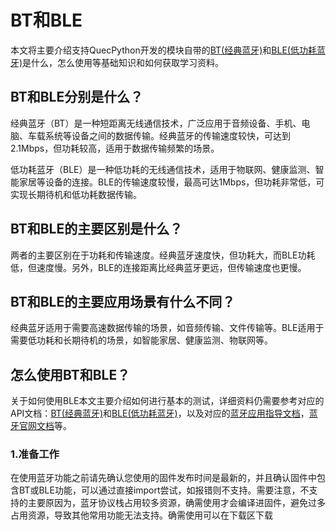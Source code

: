 # BT和BLE

本文将主要介绍支持QuecPython开发的模块自带的[BT(经典蓝牙)](../../../API_reference/zh/QuecPython类库/bt.html)和[BLE(低功耗蓝牙)](../../../API_reference/zh/QuecPython类库/ble.html)是什么，怎么使用等基础知识和如何获取学习资料。

## BT和BLE分别是什么？

经典蓝牙（BT）是一种短距离无线通信技术，广泛应用于音频设备、手机、电脑、车载系统等设备之间的数据传输。经典蓝牙的传输速度较快，可达到2.1Mbps，但功耗较高，适用于数据传输频繁的场景。

低功耗蓝牙（BLE）是一种低功耗的无线通信技术，适用于物联网、健康监测、智能家居等设备的连接。BLE的传输速度较慢，最高可达1Mbps，但功耗非常低，可实现长期待机和低功耗数据传输。

## BT和BLE的主要区别是什么？

两者的主要区别在于功耗和传输速度。经典蓝牙速度快，但功耗大，而BLE功耗低，但速度慢。另外，BLE的连接距离比经典蓝牙更远，但传输速度也更慢。

## BT和BLE的主要应用场景有什么不同？

经典蓝牙适用于需要高速数据传输的场景，如音频传输、文件传输等。BLE适用于需要低功耗和长期待机的场景，如智能家居、健康监测、物联网等。

## 怎么使用BT和BLE？

关于如何使用BLE本文主要介绍如何进行基本的测试，详细资料仍需要参考对应的API文档：[BT(经典蓝牙)](../../../API_reference/zh/QuecPython类库/bt.html)和[BLE(低功耗蓝牙)](../../../API_reference/zh/QuecPython类库/ble.html)，以及对应的[蓝牙应用指导文档]()，[蓝牙官网文档](https://www.bluetooth.com/bluetooth-resources/?types=study-guide)等。

### 1.准备工作

在使用蓝牙功能之前请先确认您使用的固件发布时间是最新的，并且确认固件中包含BT或BLE功能，可以通过直接import尝试，如报错则不支持。需要注意，不支持的主要原因为，蓝牙协议栈占用较多资源，确需使用才会编译进固件，避免过多占用资源，导致其他常用功能无法支持。确需使用可以在下载区下载




